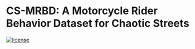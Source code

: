 # CS-MRBD: A Motorcycle Rider Behavior Dataset for Chaotic Streets
[![license](https://img.shields.io/github/license/mashape/apistatus.svg)](LICENSE)
